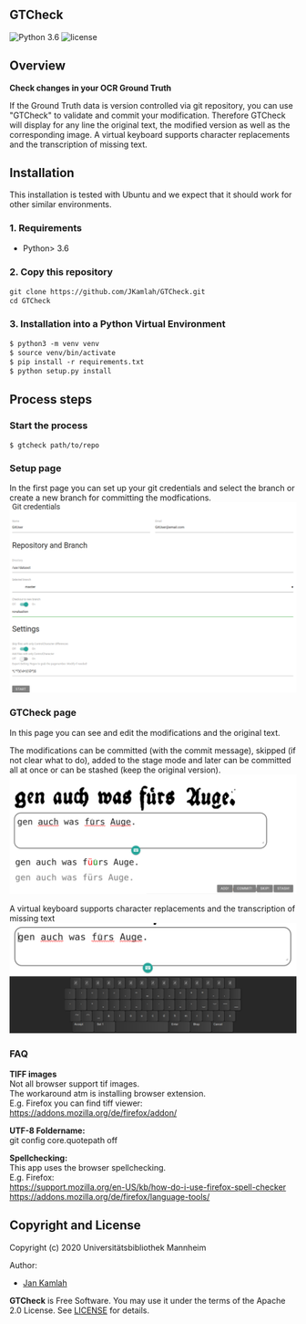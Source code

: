GTCheck
--------
![Python 3.6](https://img.shields.io/badge/python-3.6-yellow.svg)
![license](https://img.shields.io/badge/license-Apache%20License%202.0-blue.svg)

## Overview
**Check changes in your OCR Ground Truth**

If the Ground Truth data is version controlled via git repository, you can use 
"GTCheck" to validate and commit your modification. 
Therefore GTCheck will display for any line the original text, the modified version as well as the
corresponding image. A virtual keyboard supports character replacements and the transcription of missing text.

## Installation

This installation is tested with Ubuntu and we expect that it should
work for other similar environments.

### 1. Requirements
- Python> 3.6

### 2. Copy this repository
```
git clone https://github.com/JKamlah/GTCheck.git
cd GTCheck
```

### 3. Installation into a Python Virtual Environment

    $ python3 -m venv venv
    $ source venv/bin/activate
    $ pip install -r requirements.txt
    $ python setup.py install

## Process steps

### Start the process

    $ gtcheck path/to/repo

### Setup page
In the first page you can set up your git credentials and select the branch or create a new branch for committing the modfications.
![Setup page](docs/images/setuppage.png?raw=true "Setup page")

### GTCheck page
In this page you can see and edit the modifications and the original text. 

The modifications can be committed (with the commit message), skipped (if not clear what to do), added to the stage mode and later can be committed all at once or can be stashed (keep the original version).
![Edit page](docs/images/gtedit.png?raw=true "Edit page")

A virtual keyboard supports character replacements and the transcription of missing text
![Vkeys](docs/images/vkeys.png?raw=true "Virtual keyboard")
 
### FAQ

**TIFF images**  
Not all browser support tif images.  
The workaround atm is installing browser extension.  
E.g. Firefox you can find tiff viewer:
https://addons.mozilla.org/de/firefox/addon/

**UTF-8 Foldername:**  
git config core.quotepath off

**Spellchecking:**   
This app uses the browser spellchecking.  
E.g. Firefox:  
https://support.mozilla.org/en-US/kb/how-do-i-use-firefox-spell-checker  
https://addons.mozilla.org/de/firefox/language-tools/  


Copyright and License
--------

Copyright (c) 2020 Universitätsbibliothek Mannheim

Author:
 * [Jan Kamlah](https://github.com/jkamlah)

**GTCheck** is Free Software. You may use it under the terms of the Apache 2.0 License.
See [LICENSE](./LICENSE) for details.
